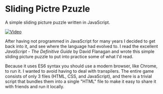# Sliding Pictre Pzuzle
A simple sliding picture puzzle written in JavaScript.

[![Video](https://img.youtube.com/vi/lIeSvnA4-NU/hqdefault.jpg)](https://www.youtube.com/embed/lIeSvnA4-NU)

After having not programmed in JavaScript for many years I decided to get back into it, and see where the language had evolved to. I read the excellent *JavaScript - The Definitive Guide* by David Flanagan and wrote this simple sliding picture puzzle to put into practice some of what I'd read.

Because it uses ES6 syntax you should use a modern browser, like Chrome, to run it. I wanted to avoid having to deal with transpilers. The entire game consists of only 3 files (HTML, CSS, and JavaScript), and there is a trivial script that bundles them into a single "HTML" file to make it easy to share it with friends and run it locally.
